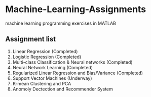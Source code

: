 # Machine-Learning-Assignments
machine learning programming exercises in MATLAB
## Assignment list
1. Linear Regression (Completed)
2. Logistic Regression (Completed)
3. Multi-class Classification & Neural networks (Completed)
4. Neural Network Learning (Completed)
5. Regularized Linear Regression and Bias/Variance (Completed)
6. Support Vector Machines (Underway)
7. K-mean Clustering and PCA
8. Anomoly Dectection and Recommender System
